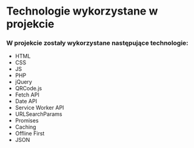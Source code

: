 # Technologie wykorzystane w projekcie

### W projekcie zostały wykorzystane następujące technologie:
- HTML
- CSS
- JS
- PHP
- jQuery
- QRCode.js
- Fetch API
- Date API
- Service Worker API
- URLSearchParams
- Promises
- Caching
- Offline First
- JSON